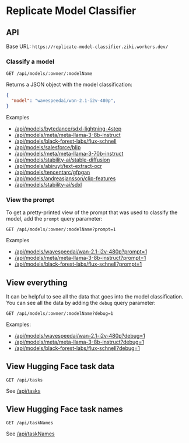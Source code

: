 # Replicate Model Classifier

## API

Base URL: `https://replicate-model-classifier.ziki.workers.dev/`

### Classify a model

```
GET /api/models/:owner/:modelName
```

Returns a JSON object with the model classification:


```json
{
  "model": "wavespeedai/wan-2.1-i2v-480p",
}
```

Examples

- [/api/models/bytedance/sdxl-lightning-4step](https://replicate-model-classifier.ziki.workers.dev/api/models/bytedance/sdxl-lightning-4step)
- [/api/models/meta/meta-llama-3-8b-instruct](https://replicate-model-classifier.ziki.workers.dev/api/models/meta/meta-llama-3-8b-instruct)
- [/api/models/black-forest-labs/flux-schnell](https://replicate-model-classifier.ziki.workers.dev/api/models/black-forest-labs/flux-schnell)
- [/api/models/salesforce/blip](https://replicate-model-classifier.ziki.workers.dev/api/models/salesforce/blip)
- [/api/models/meta/meta-llama-3-70b-instruct](https://replicate-model-classifier.ziki.workers.dev/api/models/meta/meta-llama-3-70b-instruct)
- [/api/models/stability-ai/stable-diffusion](https://replicate-model-classifier.ziki.workers.dev/api/models/stability-ai/stable-diffusion)
- [/api/models/abiruyt/text-extract-ocr](https://replicate-model-classifier.ziki.workers.dev/api/models/abiruyt/text-extract-ocr)
- [/api/models/tencentarc/gfpgan](https://replicate-model-classifier.ziki.workers.dev/api/models/tencentarc/gfpgan)
- [/api/models/andreasjansson/clip-features](https://replicate-model-classifier.ziki.workers.dev/api/models/andreasjansson/clip-features)
- [/api/models/stability-ai/sdxl](https://replicate-model-classifier.ziki.workers.dev/api/models/stability-ai/sdxl)


### View the prompt

To get a pretty-printed view of the prompt that was used to classify the model, add the `prompt` query parameter:

```
GET /api/models/:owner/:modelName?prompt=1
```

Examples

- [/api/models/wavespeedai/wan-2.1-i2v-480p?prompt=1](https://replicate-model-classifier.ziki.workers.dev/api/models/wavespeedai/wan-2.1-i2v-480p?prompt=1)
- [/api/models/meta/meta-llama-3-8b-instruct?prompt=1](https://replicate-model-classifier.ziki.workers.dev/api/models/meta/meta-llama-3-8b-instruct?prompt=1)
- [/api/models/black-forest-labs/flux-schnell?prompt=1](https://replicate-model-classifier.ziki.workers.dev/api/models/black-forest-labs/flux-schnell?prompt=1)

## View everything

It can be helpful to see all the data that goes into the model classification. You can see all the data by adding the `debug` query parameter:

```
GET /api/models/:owner/:modelName?debug=1
```

Examples:

- [/api/models/wavespeedai/wan-2.1-i2v-480p?debug=1](https://replicate-model-classifier.ziki.workers.dev/api/models/wavespeedai/wan-2.1-i2v-480p?debug=1)
- [/api/models/meta/meta-llama-3-8b-instruct?debug=1](https://replicate-model-classifier.ziki.workers.dev/api/models/meta/meta-llama-3-8b-instruct?debug=1)
- [/api/models/black-forest-labs/flux-schnell?debug=1](https://replicate-model-classifier.ziki.workers.dev/api/models/black-forest-labs/flux-schnell?debug=1)


## View Hugging Face task data

```
GET /api/tasks
```

See [/api/tasks](https://replicate-model-classifier.ziki.workers.dev/api/tasks)

## View Hugging Face task names

```
GET /api/taskNames
```

See [/api/taskNames](https://replicate-model-classifier.ziki.workers.dev/api/taskNames)